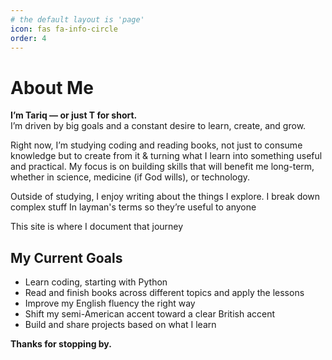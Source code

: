 ```yaml
---
# the default layout is 'page'
icon: fas fa-info-circle
order: 4
---
```


# About Me

**I’m Tariq — or just T for short.**  
I’m driven by big goals and a constant desire to learn, create, and grow.

Right now, I’m studying coding and reading books, not just to consume knowledge but to create from it & turning what I learn into something useful and practical. My focus is on building skills that will benefit me long-term, whether in science, medicine (if God wills), or technology.

Outside of studying, I enjoy writing about the things I explore. I break down complex stuff In layman's terms so they’re useful to anyone 

This site is where I document that journey

## My Current Goals

- Learn coding, starting with Python  
- Read and finish books across different topics and apply the lessons  
- Improve my English fluency the right way  
- Shift my semi-American accent toward a clear British accent  
- Build and share projects based on what I learn  

**Thanks for stopping by.**